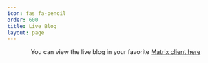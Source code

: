 ```yaml
---
icon: fas fa-pencil
order: 600
title: Live Blog
layout: page
---
```


<matrix-live homeserver="https://matrix.mindlesstux.com"
             room="!MkaISVnKfTigEJszLX:mindlesstux.com"
             initial-load="200"
             show-roomname="false"
             show-footer="false"
             ></matrix-live>

<!-- <script src="https://cdnjs.cloudflare.com/ajax/libs/marked/4.1.1/marked.min.js" integrity="sha512-+mCmSlBpa1bF0npQzdpxFWIyJaFbVdEcuyET6FtmHmlXIacQjN/vQs1paCsMlVHHZ2ltD2VTHy3fLFhXQu0AMA==" crossorigin="anonymous" referrerpolicy="no-referrer"></script>-->
<script src="https://cdnjs.cloudflare.com/ajax/libs/marked/13.0.2/marked.min.js" integrity="sha512-jgz4C96OfzV2kykay5VdAg1Yp0UV6/k8UD28SlioNuQQB7gOq94RnU1c6a4zxz+cBH+AOxf7RrgEqg8PmFFjAA==" crossorigin="anonymous" referrerpolicy="no-referrer"></script>

<script src="https://cdnjs.cloudflare.com/ajax/libs/markdown-it/13.0.1/markdown-it.js" integrity="sha512-yucm4wm2T2mZNzxtKGWQLTsMAGI+KNFRLsfFDNO9SqdMn9eauAORCybt1UnXRAAlrxJoFpdLSR9lhfuCKx22kQ==" crossorigin="anonymous" referrerpolicy="no-referrer"></script>
<!-- There is an update but not listed on cdnjs -->

<!--<script src="https://cdnjs.cloudflare.com/ajax/libs/jquery/3.6.1/jquery.js" integrity="sha512-CX7sDOp7UTAq+i1FYIlf9Uo27x4os+kGeoT7rgwvY+4dmjqV0IuE/Bl5hVsjnQPQiTOhAX1O2r2j5bjsFBvv/A==" crossorigin="anonymous" referrerpolicy="no-referrer"></script>-->
<script src="https://cdnjs.cloudflare.com/ajax/libs/jquery/3.7.1/jquery.js" integrity="sha512-+k1pnlgt4F1H8L7t3z95o3/KO+o78INEcXTbnoJQ/F2VqDVhWoaiVml/OEHv9HsVgxUaVW+IbiZPUJQfF/YxZw==" crossorigin="anonymous" referrerpolicy="no-referrer"></script>

<!-- <script src="https://mindlesstux.com/matrix-live/matrix-live-min.js"></script> -->
<script src="/assets/js/matrix-live/matrix-live-redo.js"></script>

<link rel="stylesheet" type="text/css" href="/assets/css/matrix-live.css">

<p style="text-align: center;">You can view the live blog in your favorite <a href="https://matrix.to/#/#mtg-live-blog:matrix.org">Matrix client here</a></p>
